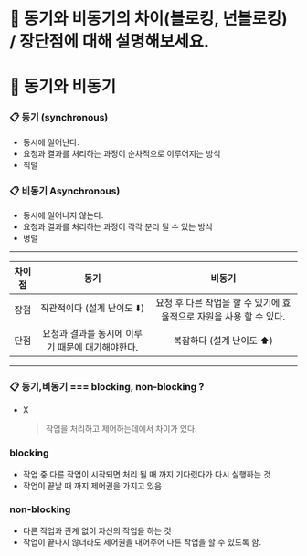 # 🎯 동기와 비동기의 차이(블로킹, 넌블로킹) / 장단점에 대해 설명해보세요.

# 📝 동기와 비동기

### 📋 동기 (synchronous)

- 동시에 일어난다.
- 요청과 결과를 처리하는 과정이 순차적으로 이루어지는 방식
- 직렬

### 📋 비동기 Asynchronous)

- 동시에 일어나지 않는다.
- 요청과 결과를 처리하는 과정이 각각 분리 될 수 있는 방식
- 병렬

---

| 차이점 |                       동기                       |                               비동기                                |
| :----: | :----------------------------------------------: | :-----------------------------------------------------------------: |
|  장점  |           직관적이다 (설계 난이도 ⬇️)            | 요청 후 다른 작업을 할 수 있기에 효율적으로 자원을 사용 할 수 있다. |
|  단점  | 요청과 결과를 동시에 이루기 때문에 대기해야한다. |                      복잡하다 (설계 난이도 ⬆️)                      |

---

### 📋 동기,비동기 === blocking, non-blocking ?

- X
  > 작업을 처리하고 제어하는데에서 차이가 있다.

### blocking

- 작업 중 다른 작업이 시작되면 처리 될 때 까지 기다렸다가 다시 실행하는 것
- 작업이 끝날 때 까지 제어권을 가지고 있음

### non-blocking

- 다른 작업과 관계 없이 자신의 작업을 하는 것
- 작업이 끝나지 않더라도 제어권을 내어주어 다른 작업을 할 수 있도록 함.

